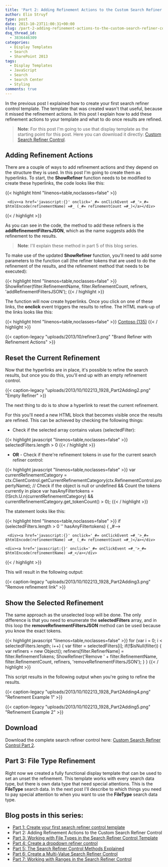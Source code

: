 ```yaml
---
title: 'Part 2: Adding Refinement Actions to the Custom Search Refiner Control'
author: Elio Struyf
type: post
date: 2013-10-23T11:00:31+00:00
slug: /part-2-adding-refinement-actions-to-the-custom-search-refiner-control/
dsq_thread_id:
  - 3836446309
categories:
  - Display Templates
  - Search
  - SharePoint 2013
tags:
  - Display Templates
  - JavaScript
  - Search
  - Search Center
  - Styling
comments: true
---
```


In the previous post I explained how to create your first search refiner control template. The template that was created wasn't that useful, because it missed the refinement actions. In this post I explain how to add these refinement actions to your template and what to do once results are refined.

> **Note**: For this post I'm going to use that display template as the starting point for this post. Here you can download it directly: [Custom Search Refiner Control](/uploads/2013/10/Display-Template-Part1.txt).

## Adding Refinement Actions

There are a couple of ways to add refinement actions and they depend on the structure they is used. In this post I'm going to create them as hyperlinks. To start, the **ShowRefiner** function needs to be modified to create these hyperlinks, the code looks like this:

{{< highlight html "linenos=table,noclasses=false" >}}
<!--#_
function ShowRefiner(refinementName, refinementCount, refiners, method) {
  // Create the onClick event
  var onClickEvent = "$getClientControl(this)." + method + "('" + $scriptEncode(Sys.Serialization.JavaScriptSerializer.serialize(refiners)) + "');";
  // Check if the refinement contains results
  if (refinementCount != null) {
_#-->
     <div><a href='javascript:{}' onclick='_#= onClickEvent =#_'>_#= $htmlEncode(refinementName) =#_ (_#= refinementCount =#_)</a></div>
<!--#_
  }
}
_#-->
{{< / highlight >}}

As you can see in the code, the method to add these refiners is the **addRefinementFiltersJSON**, which as the name suggests adds the refinement to the results.

> **Note**: I'll explain these method in part 5 of this blog series.

To make use of the updated **ShowRefiner** function, you'll need to add some parameters to the function call (the refiner tokens that are used to do the refinement of the results, and the refinement method that needs to be executed):

{{< highlight html "linenos=table,noclasses=false" >}}
ShowRefiner(filter.RefinementName, filter.RefinementCount, refiners, 'addRefinementFiltersJSON');
{{< / highlight >}}

The function will now create hyperlinks. Once you click on one of these links, the **onclick** event triggers the results to refine. The HTML mark-up of the links looks like this:

{{< highlight html "linenos=table,noclasses=false" >}}
<a onclick="$getClientControl(this).addRefinementFiltersJSON('{\u0022Brand\u0022:[\u0022\\\u0022\u01C2\u01C2436f6e746f736f\\\u0022\u0022]}');" href="javascript:{}">Contoso (135)</a>
{{< / highlight >}}

{{< caption-legacy "uploads/2013/10/refiner3.png" "Brand Refiner with Refinement Actions" >}}

## Reset the Current Refinement

Now that the hyperlinks are in place, it's possible to refine the search results, but once you do this, you'll end up with an empty refinement control.

{{< caption-legacy "uploads/2013/10/102213_1928_Part2Adding2.png" "Empty Refiner" >}}

The next thing to do is to show a hyperlink to reset the current refinement.

For this you'll need a new HTML block that becomes visible once the results are refined. This can be achieved by checking the following things:

- Check if the selected array contains values (selectedFilter):

{{< highlight javascript "linenos=table,noclasses=false" >}}
selectedFilters.length > 0
{{< / highlight >}}


- **OR** - Check if there're refinement tokens in use for the current search refiner control:

{{< highlight javascript "linenos=table,noclasses=false" >}}
var currentRefinementCategory = ctx.ClientControl.getCurrentRefinementCategory(ctx.RefinementControl.propertyName);
// Check if the object is null or undefined && Count the tokens currently in place
var hasAnyFiltertokens = (!Srch.U.n(currentRefinementCategory) && currentRefinementCategory.get_tokenCount() > 0);
{{< / highlight >}}

The statement looks like this:

{{< highlight html "linenos=table,noclasses=false" >}}
if (selectedFilters.length > 0 '' hasAnyFiltertokens) {
_#-->
  <div id='SelectedSection'>
<!--#_

_#-->
  </div>
<!--#_
}
{{< / highlight >}}

Now let's add a hyperlink to remove the current refinement. To remove the current refinement, the **updateRefinersJSON** method will be used. You also have a **removeRefinementFiltersJSON** method, but this needs the exact refinement token that needs to be removed. The approach with the **updateRefinersJSON** method is to give a **null** value to the refinement.

{{< highlight html "linenos=table,noclasses=false" >}}
if (selectedFilters.length > 0 && hasAnyFiltertokens) {
_#-->
  <div id='SelectedSection' class='ms-ref-selSec'>
<!--#_
    var refinerRemoval = new Object();
    // Set a null value to remove the current refining
    refinerRemoval[ctx.RefinementControl.propertyName] = null;
    ShowRefiner('Remove refinement', null, refinerRemoval, 'updateRefinersJSON');
_#-->
  </div>
<!--#_
}
{{< / highlight >}}

The last thing to do is to do a small modification to the **ShowRefiner** function.

{{< highlight html "linenos=table,noclasses=false" >}}
<!--#_
function ShowRefiner(refinementName, refinementCount, refiners, method) {
  // Create the onClick event
  var onClickEvent = "$getClientControl(this)." + method + "('" + $scriptEncode(Sys.Serialization.JavaScriptSerializer.serialize(refiners)) + "');";
  // Check if the refinement contains results
  if (refinementCount != null) {
_#-->
     <div><a href='javascript:{}' onclick='_#= onClickEvent =#_'>_#= $htmlEncode(refinementName) =#_ (_#= refinementCount =#_)</a></div>
<!--#_
  } else {
_#-->
    <div><a href='javascript:{}' onclick='_#= onClickEvent =#_'>_#= $htmlEncode(refinementName) =#_</a></div>
<!--#_
  }
}
_#-->
{{< / highlight >}}

This will result in the following output:

{{< caption-legacy "uploads/2013/10/102213_1928_Part2Adding3.png" "Remove refinement link" >}}

## Show the Selected Refinement

The same approach as the unselected loop will be done. The only difference is that you need to enumerate the **selectedFilters** array, and in this loop the **removeRefinementFiltersJSON** method can be used because you know the exact tokens.

{{< highlight javascript "linenos=table,noclasses=false" >}}
for (var i = 0; i < selectedFilters.length; i++) {
  var filter = selectedFilters[i];
  if(!$isNull(filter)) {
    var refiners = new Object();
    refiners[filter.RefinerName] = filter.RefinementTokens;
    ShowRefiner('Remove ' + filter.RefinementName, filter.RefinementCount, refiners, 'removeRefinementFiltersJSON');
  }
}
{{< / highlight >}}

This script results in the following output when you're going to refine the results.

{{< caption-legacy "uploads/2013/10/102213_1928_Part2Adding4.png" "Refinement Example 1" >}}

{{< caption-legacy "uploads/2013/10/102213_1928_Part2Adding5.png" "Refinement Example 2" >}}

## Download

Download the complete search refiner control here: [Custom Search Refiner Control Part 2](https://github.com/estruyf/blog/tree/master/Refiners/part2).

## Part 3: File Type Refinement

Right now we created a fully functional display template that can be used to set an unset the refinement. This template works with every search data type, but there is own data type that need special attentions. This is the **FileType** search data. In the next post I'll describe to which things you need to pay special attention to when you want to use the **FileType** search data type.

## Blog posts in this series:

*   [Part 1: Create your first search refiner control template](https://www.eliostruyf.com/part-1-create-first-search-refiner-control-template/ "Part 1: Create Your First Search Refiner Control Template")
*   Part 2: Adding Refinement Actions to the Custom Search Refiner Control
*   [Part 3: Working with File Types in the Search Refiner Control Template](https://www.eliostruyf.com/part-3-working-with-file-types-in-the-search-refiner-control-template/ "Part 3: Working with File Types in the Search Refiner Control Template")
*   [Part 4: Create a dropdown refiner control](https://www.eliostruyf.com/part-4-create-dropdown-search-refiner-control/ "Part 4: Create a Dropdown Search Refiner Control")
*   [Part 5: The Search Refiner Control Methods Explained](https://www.eliostruyf.com/part-5-search-refiner-control-methods-explained/ "Part 5: The Search Refiner Control Methods Explained")
*   [Part 6: Create a Multi-Value Search Refiner Control](https://www.eliostruyf.com/part-6-create-multi-value-search-refiner-control/ "Part 6: Create a Multi-Value Search Refiner Control")
*   [Part 7: Working with Ranges in the Search Refiner Control](https://www.eliostruyf.com/part-7-working-ranges-search-refiner-control/ "Part 7: Working with Ranges in the Search Refiner Control")